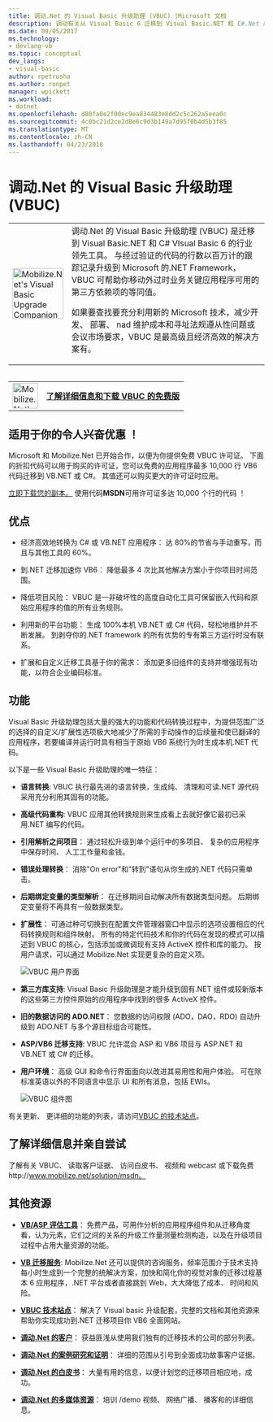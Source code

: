 ```yaml
---
title: 调动.Net 的 Visual Basic 升级助理 (VBUC) |Microsoft 文档
description: 调动有关从 Visual Basic 6 迁移到 Visual Basic.NET 和 C#.Net 的工具
ms.date: 09/05/2017
ms.technology:
- devlang-vb
ms.topic: conceptual
dev_langs:
- visual-basic
author: rpetrusha
ms.author: ronpet
manager: wpickett
ms.workload:
- dotnet
ms.openlocfilehash: d80fa0e2f00ec9ea834483e8dd2c5c262a5eea0c
ms.sourcegitcommit: 4c0bc21d2ce2d8e6c9d3b149a7d95f0b4d5b3f85
ms.translationtype: MT
ms.contentlocale: zh-CN
ms.lasthandoff: 04/23/2018
---
```

# <a name="mobilizenets-visual-basic-upgrade-companion-vbuc"></a>调动.Net 的 Visual Basic 升级助理 (VBUC)

<table>
   <tr>
      <td><img src="media/vbuc.png" alt="Mobilize.Net's Visual Basic Upgrade Companion (VBUC)" width="100" /> </td> 
      <td>调动.Net 的 Visual Basic 升级助理 (VBUC) 是迁移到 Visual Basic.NET 和 C# VIsual Basic 6 的行业领先工具。 与经过验证的代码的行数以百万计的跟踪记录升级到 Microsoft 的.NET Framework，VBUC 可帮助你移动外过时业务关键应用程序可用的第三方依赖项的等同值。 </p>
如果要查找要充分利用新的 Microsoft 技术，减少开发、 部署、 nad 维护成本和寻址法规遵从性问题或会议市场要求，VBUC 是最高级且经济高效的解决方案有。</p> </td>  
   </tr>
<table>

<table>
   <tr>
      <td><a href="http://www.mobilize.net/solution/msdn"><img src="media/download.png" alt="Mobilize.Net's Visual Basic Upgrade Companion (VBUC)" width="50" /></a></td>
      <td><a href="http://www.mobilize.net/solution/msdn"><strong>了解详细信息和下载 VBUC 的免费版</string></a></td>
   </tr>
</table>  

## <a name="exciting-offer-for-you"></a>适用于你的令人兴奋优惠 ！

Microsoft 和 Mobilize.Net 已开始合作，以便为你提供免费 VBUC 许可证。 下面的折扣代码可以用于购买的许可证，您可以免费的应用程序最多 10,000 行 VB6 代码迁移到 VB.NET 或 C#。 其值还可以购买更大的许可证时应用。

[立即下载您的副本。](http://www.mobilize.net/solution/msdn) 使用代码**MSDN**可用许可证多达 10,000 个行的代码 ！

## <a name="benefits"></a>优点

- 经济高效地转换为 C# 或 VB.NET 应用程序： 达 80%的节省与手动重写，而且与其他工具的 60%。

- 到.NET 迁移加速你 VB6： 降低最多 4 次比其他解决方案小于你项目时间范围。

- 降低项目风险： VBUC 是一非破坏性的高度自动化工具可保留嵌入代码和原始应用程序的值的所有业务规则。

- 利用新的平台功能： 生成 100%本机 VB.NET 或 C# 代码，轻松地维护并不断发展。 到剥夺你的.NET framework 的所有优势的专有第三方运行时没有联系。

- 扩展和自定义迁移工具基于你的需求： 添加更多旧组件的支持并增强现有功能，以符合企业编码标准。

## <a name="features"></a>功能

Visual Basic 升级助理包括大量的强大的功能和代码转换过程中，为提供范围广泛的选择的自定义/扩展性选项极大地减少了所需的手动操作的后续量和使已翻译的应用程序，若要编译并运行时具有相当于原始 VB6 系统行为时生成本机.NET 代码。

以下是一些 Visual Basic 升级助理的唯一特征：

- **语言转换**: VBUC 执行最先进的语言转换，生成纯、 清理和可读.NET 源代码采用充分利用其固有的功能。

- **高级代码重构**: VBUC 应用其他转换规则来生成看上去就好像它最初已采用.NET 编写的代码。

- **引用解析之间项目**： 通过轻松升级到单个运行中的多项目、 复杂的应用程序中保存时间、 人工工作量和金钱。

- **错误处理转换**： 消除"On error"和"转到"语句从你生成的.NET 代码只需单击。

- **后期绑定变量的类型解析**： 在迁移期间自动解决所有数据类型问题。 后期绑定变量将不再具有一般数据类型。
 
- **扩展性**： 可通过种可切换到在配置文件管理器窗口中显示的选项设置相应的代码转换规则和组件映射。 所有的特定代码技术和你的代码在发现的模式可以描述到 VBUC 的核心，包括添加或微调现有支持 ActiveX 控件和库的能力。 按用户请求，可以通过 Mobilize.Net 实现更复杂的自定义项。
 
  ![VBUC 用户界面](./media/vbuc-screenshot.png) 

- **第三方库支持**: Visual Basic 升级助理是才能升级到固有.NET 组件或较新版本的这些第三方控件原始的应用程序中找到的很多 ActiveX 控件。

- **旧的数据访问的 ADO.NET**： 您数据的访问权限 (ADO，DAO，RDO) 自动升级到 ADO.NET 与多个源目标组合可能性。

- **ASP/VB6 迁移支持**: VBUC 允许混合 ASP 和 VB6 项目与 ASP.NET 和 VB.NET 或 C# 的迁移。

- **用户环境**： 高级 GUI 和命令行界面面向以改进其易用性和用户体验。 可在除标准英语以外的不同语言中显示 UI 和所有消息，包括 EWIs。
 
  ![VBUC 组件图](./media/vbuc-component-maps.png)

有关更新、 更详细的功能的列表，请访问[VBUC 的技术站点](http://www.vbtonet.com/?msdn)。

## <a name="learn-more-and-try-it-for-yourself"></a>了解详细信息并亲自尝试
了解有关 VBUC、 读取客户证据、 访问白皮书、 视频和 webcast 或下载免费http://www.mobilize.net/solution/msdn。

## <a name="additional-resources"></a>其他资源

- [**VB/ASP 评估工具**](https://www.mobilize.net/modernization-assessment-tool)： 免费产品，可用作分析的应用程序组件和从迁移角度看，认为元素，它们之间的关系的升级工作量测量检测构造，以及在升级项目过程中占用大量资源的功能。

- [**VB 迁移服务**](https://www.mobilize.net/solution/legacy-solutions/vbmap---migrate-from-vb6-to-net): Mobilize.Net 还可以提供的咨询服务，频率范围介于技术支持每小时生成到一个完整的统解决方案，加快和简化你的视觉对象的迁移过程基本 6 应用程序，.NET 平台或者直接跳到 Web，大大降低了成本、 时间和风险。
 
- [**VBUC 技术站点**](http://www.vbtonet.com/?msdn)： 解决了 Visual basic 升级配套，完整的文档和其他资源来帮助你实现成功到.NET 迁移项目你 VB6 全面网站。

- [**调动.Net 的客户**](http://www.mobilize.net/resources/customer-list)： 获益匪浅从使用我们独有的迁移技术的公司的部分列表。

- [**调动.Net 的案例研究和证明**](http://www.mobilize.net/case-studies/case-studies)： 详细的范围从引号到全面成功故事客户证据。
 
- [**调动.Net 的白皮书**](http://www.mobilize.net/whitepapers)： 大量有用的信息，以便计划您的迁移项目相应地，成功。
 
- [**调动.Net 的多媒体资源**](http://www.mobilize.net/tech-resources)： 培训 /demo 视频、 网络广播、 播客和的详细信息。

 